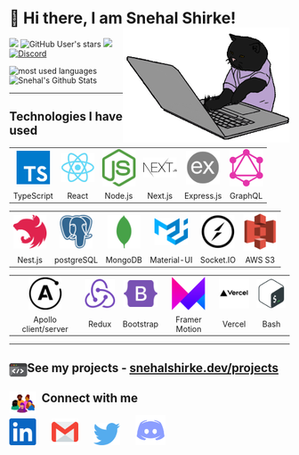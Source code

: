 <div>

# 👋 Hi there, I am Snehal Shirke!</a> <img align='right' src="/.github/cat.gif" height="" width="300" alt="coding cat">

</div>

<div>


![](https://img.shields.io/github/followers/snehalshirke?label=follow&logo=github&style=flat-square)
![GitHub User's stars](https://img.shields.io/github/stars/snehalshirke?label=%E2%AD%90GitHub%20stars&style=flat-square)
![](https://komarev.com/ghpvc/?username=snehalshirke&style=flat-square&color=ff69b4)
<a href="https://discord.gg/az7Au3ZDGW">![Discord](https://img.shields.io/discord/686069011481362462?logo=discord&style=flat-square&label=web%20dev%20community)</a>

</div>


<p align="left">
<img src="https://github-readme-stats.vercel.app/api/top-langs?username=snehalshirke&show_icons=true&locale=en&layout=compact&theme=radical" alt="most used languages" height=160 />
<img src="https://github-readme-stats.vercel.app/api?username=snehalshirke&show_icons=true&theme=radical&layout=compact" alt="Snehal's Github Stats" height=160 />
<p>

***

## Technologies I have used

<table >
	<tr align="center">
		<td>
			<img src="/.github/icons/typescript.svg" width="60"/>
		</td>
		<td >
			<img src="/.github/icons/react.png" width="60"/>
		</td>
		<td >
			<img src="/.github/icons/nodejs.svg" width="60"/>
		</td>
		<td >
			<img src="/.github/icons/nextjs.svg" width="60"/>
		</td>
		<td >
			<img src="/.github/icons/expressjs.png" width="60"/>
		</td>
		<td>
			<img src="/.github/icons/graphql.svg" width="60"/>
		</td>
    </tr>
    <tr align="center">
    	<td>TypeScript</td>
    	<td>React</td>
    	<td>Node.js</td>
    	<td>Next.js</td>
    	<td>Express.js</td>
			<td>GraphQL</td>
    </tr>

</table>
<table >
	<tr align="center">
		<td >
			<img src="/.github/icons/nestjs.svg" width="60"/>
		</td>
		<td >
			<img src="/.github/icons/postgresql.svg" width="60"/>
		</td>
		<td >
			<img src="/.github/icons/mongodb.svg" width="60"/>
		</td>
		<td>
			<img src="/.github/icons/materialui.svg" width="60"/>
		</td>
		<td >
			<img src="/.github/icons/socketio.svg" width="60"/>
		</td>
		<td >
			<img src="/.github/icons/s3.svg" width="60"/>
		</td>
	</tr>
	<tr align="center">
		<td>Nest.js</td>
		<td>postgreSQL</td>
		<td>MongoDB</td>
		<td>Material-UI</td>
		<td>Socket.IO</td>
		<td>AWS S3</td>
	</tr>
</table>
<table >
	<tr align="center">
		<td >
			<img src="/.github/icons/apollo.svg" width="60"/>
		</td>
		<td >
			<img src="/.github/icons/redux.svg" width="60"/>
		</td>
		<td >
			<img src="/.github/icons/bootstrap.svg" width="60"/>
		</td>
		<td >
			<img src="/.github/icons/framer.png" width="60"/>
		</td>
		<td >
			<img src="/.github/icons/vercel.svg" width="60"/>
		</td>
		<td >
			<img src="/.github/icons/bash.svg" width="60"/>
		</td>
	</tr>
	<tr align="center">
		<td>Apollo client/server</td>
		<td>Redux</td>
		<td>Bootstrap</td>
		<td>Framer Motion</td>
		<td>Vercel</td>
		<td>Bash</td>
	</tr>
</table>

---

## <img src="/.github/code.gif" width="32" align="left"> See my projects - [snehalshirke.dev/projects](https://snehalshirke.dev/projects)

<!-- <div>
 <img align='right' src="/.github/octocat.gif" width="400" alt="octocat">
</div> -->

## <img src="/.github/community.gif" width="48" align="left">&nbsp;&nbsp;Connect with me

<p align="left">
<a href="https://www.linkedin.com/in/snehal-shirke/"><img src="/.github/icons/linkedin.svg" width="48"></a>&nbsp;&nbsp;&nbsp;&nbsp;&nbsp;&nbsp;
<a href="mailto:snehalshirke7148@gmail.com"><img src="/.github/icons/email.svg" width="48"></a>&nbsp;&nbsp;&nbsp;&nbsp;&nbsp;&nbsp;
<a href="https://twitter.com/snehalshirke"><img src="/.github/icons/twitter.svg" width="48"></a>&nbsp;&nbsp;&nbsp;&nbsp;&nbsp;&nbsp;
<a href="https://discord.gg/gvxq9yy33P"><img src="/.github/icons/discord.svg" width="54"></a>&nbsp;&nbsp;&nbsp;&nbsp;&nbsp;&nbsp;
</p>